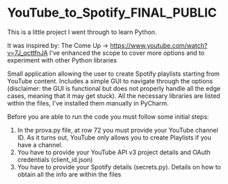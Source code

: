 # YouTube_to_Spotify_FINAL_PUBLIC
This is a little project I went through to learn Python.

It was inspired by: The Come Up -> https://www.youtube.com/watch?v=7J_qcttfnJA
I've enhanced the scope to cover more options and to experiment with other Python libraries

Small application allowing the user to create Spotify playlists starting from YouTube content. Includes a simple GUI to navigate through the options (disclaimer: the GUI is functional but does not properly handle all the edge cases, meaning that it may get stuck).
All the necessary libraries are listed within the files, I've installed them manually in PyCharm.

Before you are able to run the code you must follow some initial steps:
1. In the prova.py file, at row 72 you must provide your YouTube channel ID. As it turns out, YouTube only allows you to create Playlists if you have a channel.
2. You have to provide your YouTube API v3 project details and OAuth credentials (client_id.json)
3. You have to provide your Spotify details (secrets.py).
Details on how to obtain all the info are within the files
